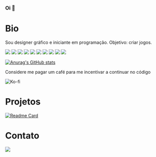 ### Oi 👋
# Bio
Sou designer gráfico e iniciante em programação. Objetivo: criar jogos.

![](https://img.shields.io/badge/Adobe%20After%20Effects-9999ff?style=for-the-badge&logo=Adobe%20After%20Effects&logoColor=white)
![](https://img.shields.io/badge/Adobe%20Illustrator-FF9A00?style=for-the-badge&logo=adobe%20illustrator&logoColor=white)
![](https://img.shields.io/badge/Adobe%20Photoshop-31A8FF?style=for-the-badge&logo=Adobe%20Photoshop&logoColor=white)
![](https://img.shields.io/badge/Adobe%20Premiere%20Pro-7E4DD2?style=for-the-badge&logo=Adobe%20Premiere%20Pro&logoColor=white)
![](https://img.shields.io/badge/Audacity-0000CC?style=for-the-badge&logo=audacity&logoColor=white)
![](https://img.shields.io/badge/blender-%23F5792A.svg?style=for-the-badge&logo=blender&logoColor=white)
![](https://img.shields.io/badge/autodesk%20Maya-0696D7?style=for-the-badge&logo=autodesk&logoColor=white)
![](https://img.shields.io/badge/Canva-%2300C4CC.svg?&style=for-the-badge&logo=Canva&logoColor=white)
![](https://img.shields.io/badge/Miro-050038?style=for-the-badge&logo=Miro&logoColor=white)
![](https://img.shields.io/badge/VSCode-0078D4?style=for-the-badge&logo=visual%20studio%20code&logoColor=white)

[![Anurag's GitHub stats](https://github-readme-stats.vercel.app/api?username=lafortunelapine&theme=highcontrast&show_icons=true)](https://github.com/lafortunelapine)

Considere me pagar um café para me incentivar a continuar no código

![Ko-fi](https://img.shields.io/badge/Ko--fi-F16061?style=for-the-badge&logo=ko-fi&logoColor=white)

# Projetos
[![Readme Card](https://github-readme-stats.vercel.app/api/pin/?username=lafortunelapine&repo=devweekgit.github.io)](https://github.com/lafortunelapine/devweekgit.github.io)

# Contato
[<img src='https://img.shields.io/badge/LinkedIn-0077B5?style=for-the-badge&logo=linkedin&logoColor=white'>](https://www.linkedin.com/in/banne-omena/)

<!--
**lafortunelapine/lafortunelapine** is a ✨ _special_ ✨ repository because its `README.md` (this file) appears on your GitHub profile.

Here are some ideas to get you started:

- 🔭 I’m currently working on ...
- 🌱 I’m currently learning ...
- 👯 I’m looking to collaborate on ...
- 🤔 I’m looking for help with ...
- 💬 Ask me about ...
- 📫 How to reach me: ...
- 😄 Pronouns: ...
- ⚡ Fun fact: ...
-->
